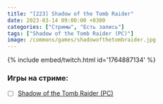 ```yaml
---
title: "[223] Shadow of the Tomb Raider"
date: 2023-03-14 09:00:00 +0300
categories: ["Стримы", "Есть запись"]
tags: ["Shadow of the Tomb Raider (PC)"]
image: /commons/games/shadowofthetombraider.jpg
---
```


{% include embed/twitch.html id='1764887134' %}

### Игры на стриме:
+ [ ] [Shadow of the Tomb Raider (PC)](/tags/shadow-of-the-tomb-raider-pc)
